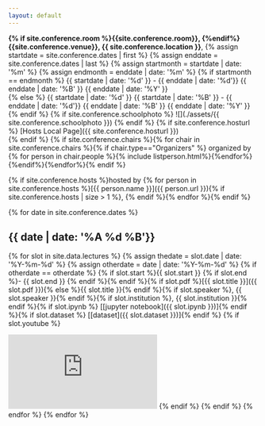 ```yaml
---
layout: default
---
```



**{% if site.conference.room %}{{site.conference.room}}, {%endif%}{{site.conference.venue}}, {{ site.conference.location }}**,
{% assign startdate = site.conference.dates | first %}
{% assign enddate = site.conference.dates | last %}
{% assign startmonth = startdate | date: '%m' %}
{% assign endmonth = enddate | date: '%m' %}
{% if startmonth == endmonth %}
{{ startdate | date: '%d' }} - {{ enddate | date: '%d'}} {{ enddate | date: '%B' }} {{ enddate | date: '%Y' }}<br>
{% else %}
{{ startdate | date: '%d' }} {{ startdate | date: '%B' }} - {{ enddate | date: '%d'}} {{ enddate | date: '%B' }} {{ enddate | date: '%Y' }}<br>
{% endif %}
{% if site.conference.schoolphoto %}
![](./assets/{{ site.conference.schoolphoto }})
{% endif %}
{% if site.conference.hosturl %} [Hosts Local Page]({{ site.conference.hosturl }})<br>{% endif %}
{% if site.conference.chairs %}{% for chair in site.conference.chairs %}{% if chair.type=="Organizers" %} organized by {% for person in chair.people %}{% include listperson.html%}{%endfor%}{%endif%}{%endfor%}{% endif %}

{% if site.conference.hosts %}hosted by {% for person in site.conference.hosts %}[{{ person.name }}]({{ person.url }}){% if site.conference.hosts | size > 1 %}, {% endif %}{% endfor %}{% endif %}

{% for date in site.conference.dates %}
## {{ date | date: '%A %d %B'}}
{% for slot in site.data.lectures %}
{% assign thedate = slot.date | date: '%Y-%m-%d' %}
{% assign otherdate = date | date: '%Y-%m-%d' %}
{% if otherdate == otherdate %}
{% if slot.start %}{{ slot.start }} {% if slot.end %}- {{ slot.end }} {% endif %}{% endif %}{% if slot.pdf %}[{{ slot.title }}]({{ slot.pdf }}){% else %}{{ slot.title }}{% endif %}{% if slot.speaker %}, {{ slot.speaker }}{% endif %}{% if slot.institution %}, {{ slot.institution }}{% endif %}{% if slot.ipynb %} [[jupyter notebook]({{ slot.ipynb }})]{% endif %}{% if slot.dataset %} [[dataset]({{ slot.dataset }})]{% endif %}
{% if slot.youtube %}
<iframe width="{{ site.youtube.width }}" height="{{ site.youtube.height }}" src="https://www.youtube.com/embed/{{ slot.youtube }}" frameborder="0" allowfullscreen></iframe>
{% endif %}
{% endif %}
{% endfor %}
{% endfor %}

